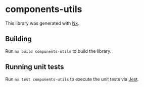 # components-utils

This library was generated with [Nx](https://nx.dev).

## Building

Run `nx build components-utils` to build the library.

## Running unit tests

Run `nx test components-utils` to execute the unit tests via [Jest](https://jestjs.io).
